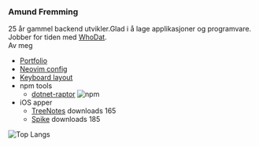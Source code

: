 ### Amund Fremming
25 år gammel backend utvikler.Glad i å lage applikasjoner og programvare. Jobber for tiden med [WhoDat](https://github.com/Amund-Fremming/WhoDat).
<br>
Av meg
- <a href="https://fremmingdev.web.app/">Portfolio</a>
- [Neovim config](https://github.com/Amund-Fremming/nvim)
- [Keyboard layout](https://configure.zsa.io/ergodox-ez/layouts/YVddv/latest/0)
- npm tools
    - [dotnet-raptor](https://www.npmjs.com/package/dotnet-raptor) ![npm](https://img.shields.io/npm/dt/dotnet-raptor)
- iOS apper
    - [TreeNotes](https://apps.apple.com/no/app/treenotes/id6478814388?l=nb) downloads 165
    - [Spike](https://apps.apple.com/no/app/spike-drikkelek/id6477693860?l=nb) downloads 185

![Top Langs](https://github-readme-stats.vercel.app/api/top-langs/?username=amund-fremming&hide_progress=true)

